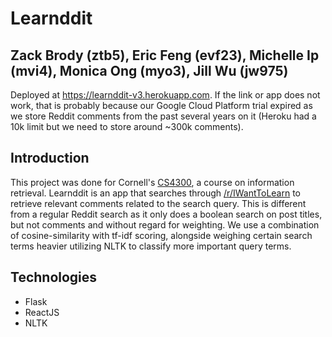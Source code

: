 # Learnddit
## Zack Brody (ztb5), Eric Feng (evf23), Michelle Ip (mvi4), Monica Ong (myo3), Jill Wu (jw975)

Deployed at https://learnddit-v3.herokuapp.com. If the link or app does not work, that is probably because our Google Cloud Platform trial expired as we store Reddit comments from the past several years on it (Heroku had a 10k limit but we need to store around ~300k comments). 

## Introduction

This project was done for Cornell's [CS4300](http://www.cs.cornell.edu/courses/cs4300/2018sp/), a course on information retrieval. Learnddit is an app that searches through [/r/IWantToLearn](https://reddit.com/r/IWantToLearn) to retrieve relevant comments related to the search query. This is different from a regular Reddit search as it only does a boolean search on post titles, but not comments and without regard for weighting. We use a combination of cosine-similarity with tf-idf scoring, alongside weighing certain search terms heavier utilizing NLTK to classify more important query terms.

## Technologies 
* Flask
* ReactJS
* NLTK
